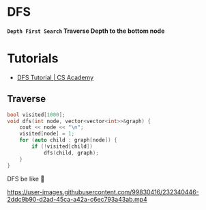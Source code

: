 # DFS 
**`Depth First Search` Traverse Depth to the bottom node**
# Tutorials
- [DFS  Tutorial | CS Academy](https://csacademy.com/lesson/depth_first_search)
## Traverse
```cpp
bool visited[1000];
void dfs(int node, vector<vector<int>>&graph) {
    cout << node << "\n";
    visited[node] = 1;
    for (auto child : graph[node]) {
        if (!visited[child])
            dfs(child, graph);
    }
} 
``` 
DFS be like 🤣

https://user-images.githubusercontent.com/99830416/232340446-2ddc9b90-d2ad-45ca-a42a-c6ec793a43ab.mp4
